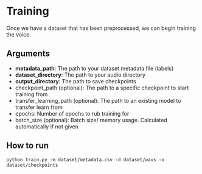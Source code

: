 # Training
Once we have a dataset that has been preprocessed, we can begin training the voice.

## Arguments
- **metadata_path**: The path to your dataset metadata file (labels)
- **dataset_directory**: The path to your audio directory
- **output_directory**: The path to save checkpoints
- checkpoint_path (optional): The path to a specific checkpoint to start training from
- transfer_learning_path (optional): The path to an existing model to transfer learn from
- epochs: Number of epochs to rub training for
- batch_size (optional): Batch size/ memory usage. Calculated automatically if not given

## How to run
`python train.py -m dataset/metadata.csv -d dataset/wavs -o dataset/checkpoints `
